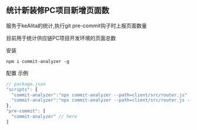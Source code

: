 ## 统计新装修PC项目新增页面数

服务于keAlita的统计,执行git pre-commit钩子时上报页面数量

目前用于统计供应链PC项目开发环境的页面总数


安装

```
npm i commit-analyzer -g
```

配置 示例

```javascript
// package.json
"scripts": {
  "commit-analyzer":"npx commit-analyzer --path=client/src/router.js"  // 普通模式
  "commit-analyzer":"npx commit-analyzer --path=client/src/router.js --debug"  // 调试模式
},
"pre-commit": [
  "commit-analyzer" // here
]
```
